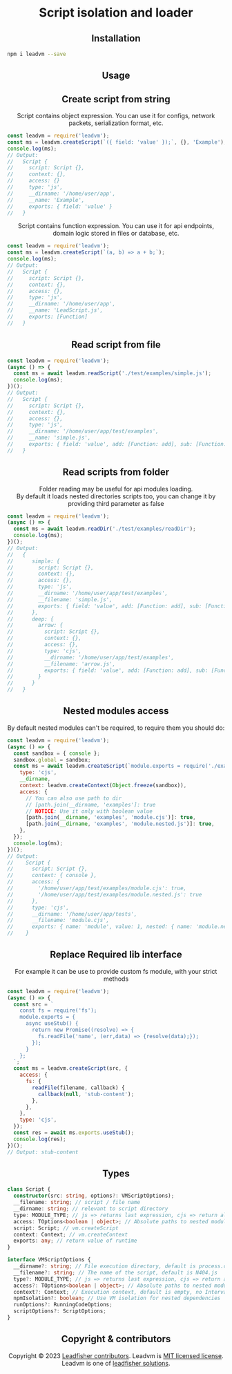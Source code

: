 <h1 align="center">Script isolation and loader</h1>

<h2 align="center">Installation</h2>

```bash
npm i leadvm --save
```

<h2 align="center">Usage</h2>

<h2 align="center">Create script from string</h2>

<p align="center">
Script contains object expression. You can use it for configs, network packets,
serialization format, etc.
</p>

```js
const leadvm = require('leadvm');
const ms = leadvm.createScript(`({ field: 'value' });`, {}, 'Example');
console.log(ms);
// Output:
//   Script {
//     script: Script {},
//     context: {},
//     access: {}
//     type: 'js',
//     __dirname: '/home/user/app',
//     __name: 'Example',
//     exports: { field: 'value' }
//   }
```

<p align="center">
Script contains function expression. You can use it for api endpoints, domain
logic stored in files or database, etc.
</p>

```js
const leadvm = require('leadvm');
const ms = leadvm.createScript(`(a, b) => a + b;`);
console.log(ms);
// Output:
//   Script {
//     script: Script {},
//     context: {},
//     access: {},
//     type: 'js',
//     __dirname: '/home/user/app',
//     __name: 'LeadScript.js',
//     exports: [Function]
//   }
```

<h2 align="center">Read script from file</h2>

```js
const leadvm = require('leadvm');
(async () => {
  const ms = await leadvm.readScript('./test/examples/simple.js');
  console.log(ms);
})();
// Output:
//   Script {
//     script: Script {},
//     context: {},
//     access: {},
//     type: 'js',
//     __dirname: '/home/user/app/test/examples',
//     __name: 'simple.js',
//     exports: { field: 'value', add: [Function: add], sub: [Function: sub] }
//   }
```

<h2 align="center">Read scripts from folder</h2>

<p align="center">
Folder reading may be useful for api modules loading.<br/>
By default it loads nested directories scripts too, you can change it by providing third parameter as false
</p>

```js
const leadvm = require('leadvm');
(async () => {
  const ms = await leadvm.readDir('./test/examples/readDir');
  console.log(ms);
})();
// Output:
//   {
//      simple: {
//        script: Script {},
//        context: {},
//        access: {},
//        type: 'js',
//        __dirname: '/home/user/app/test/examples',
//        __filename: 'simple.js',
//        exports: { field: 'value', add: [Function: add], sub: [Function: sub] }
//      },
//      deep: {
//        arrow: {
//          script: Script {},
//          context: {},
//          access: {},
//          type: 'cjs',
//          __dirname: '/home/user/app/test/examples',
//          __filename: 'arrow.js',
//          exports: { field: 'value', add: [Function: add], sub: [Function: sub] }
//        }
//      }
//   }
```

<h2 align="center">Nested modules access</h2>

<p align="center">By default nested modules can't be required, to require them you should do:</p>

```js
const leadvm = require('leadvm');
(async () => {
  const sandbox = { console };
  sandbox.global = sandbox;
  const ms = await leadvm.createScript(`module.exports = require('./examples/module.cjs');`, {
    type: 'cjs',
    __dirname,
    context: leadvm.createContext(Object.freeze(sandbox)),
    access: {
      // You can also use path to dir
      // [path.join(__dirname, 'examples']: true
      // NOTICE: Use it only with boolean value
      [path.join(__dirname, 'examples', 'module.cjs')]: true,
      [path.join(__dirname, 'examples', 'module.nested.js')]: true,
    },
  });
  console.log(ms);
})();
// Output:
//    Script {
//      script: Script {},
//      context: { console },
//      access: {
//        '/home/user/app/test/examples/module.cjs': true,
//        '/home/user/app/test/examples/module.nested.js': true
//      },
//      type: 'cjs',
//      __dirname: '/home/user/app/tests',
//      __filename: 'module.cjs',
//      exports: { name: 'module', value: 1, nested: { name: 'module.nested', value: 2 } }
//    }
```

<h2 align="center">Replace Required lib interface</h2>

<p align="center">For example it can be use to provide custom fs module, with your strict methods</p>

```js
const leadvm = require('leadvm');
(async () => {
  const src = `
    const fs = require('fs');
    module.exports = {
      async useStub() {
        return new Promise((resolve) => {
          fs.readFile('name', (err,data) => {resolve(data);});
        });
      }
    };
  `;
  const ms = leadvm.createScript(src, {
    access: {
      fs: {
        readFile(filename, callback) {
          callback(null, 'stub-content');
        },
      },
    },
    type: 'cjs',
  });
  const res = await ms.exports.useStub();
  console.log(res);
})();
// Output: stub-content
```

<h2 align="center">Types</h2>

```ts
class Script {
  constructor(src: string, options?: VMScriptOptions);
  __filename: string; // script / file name
  __dirname: string; // relevant to script directory
  type: MODULE_TYPE; // js => returns last expression, cjs => return all that module.exports includes
  access: TOptions<boolean | object>; // Absolute paths to nested modules, or dependencies, require
  script: Script; // vm.createScript
  context: Context; // vm.createContext
  exports: any; // return value of runtime
}

interface VMScriptOptions {
  __dirname?: string; // File execution directory, default is process.cwd
  __filename?: string; // The name of the script, default is N404.js
  type?: MODULE_TYPE; // js => returns last expression, cjs => return all that module.exports includes
  access?: TOptions<boolean | object>; // Absolute paths to nested modules, or dependencies, require protection
  context?: Context; // Execution context, default is empty, no Intervals etc.
  npmIsolation?: boolean; // Use VM isolation for nested dependencies
  runOptions?: RunningCodeOptions;
  scriptOptions?: ScriptOptions;
}
```

<h2 align="center">Copyright & contributors</h2>

<p align="center">
Copyright © 2023 <a href="https://github.com/LeadFisherSolutions/leadvm/graphs/contributors">Leadfisher contributors</a>.
Leadvm is <a href="./LICENSE">MIT licensed license</a>.<br/>
Leadvm is one of <a href="https://github.com/LeadFisherSolutions">leadfisher solutions</a>.
</p>
